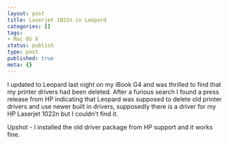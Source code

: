```yaml
---
layout: post
title: Laserjet 1022n in Leopard
categories: []
tags:
- Mac OS X
status: publish
type: post
published: true
meta: {}
---
```


I updated to Leopard last night on my iBook G4 and was thrilled to find that my printer drivers had been deleted. After a furious search I found a press release from HP indicating that Leopard was supposed to delete old printer drivers and use newer built in drivers, supposedly there is a driver for my HP Laserjet 1022n but I couldn't find it.

Upshot - I installed the old driver package from HP support and it works fine.
